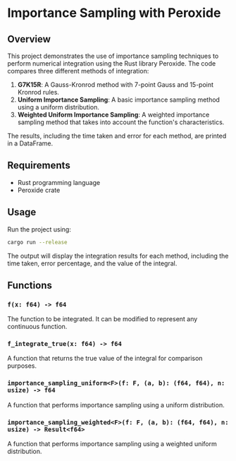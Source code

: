 # Importance Sampling with Peroxide

## Overview

This project demonstrates the use of importance sampling techniques to perform numerical integration using the Rust library Peroxide. The code compares three different methods of integration:

1. **G7K15R**: A Gauss-Kronrod method with 7-point Gauss and 15-point Kronrod rules.
2. **Uniform Importance Sampling**: A basic importance sampling method using a uniform distribution.
3. **Weighted Uniform Importance Sampling**: A weighted importance sampling method that takes into account the function's characteristics.

The results, including the time taken and error for each method, are printed in a DataFrame.

## Requirements

- Rust programming language
- Peroxide crate

## Usage

Run the project using:

```bash
cargo run --release
```

The output will display the integration results for each method, including the time taken, error percentage, and the value of the integral.

## Functions

### `f(x: f64) -> f64`

The function to be integrated. It can be modified to represent any continuous function.

### `f_integrate_true(x: f64) -> f64`

A function that returns the true value of the integral for comparison purposes.

### `importance_sampling_uniform<F>(f: F, (a, b): (f64, f64), n: usize) -> f64`

A function that performs importance sampling using a uniform distribution.

### `importance_sampling_weighted<F>(f: F, (a, b): (f64, f64), n: usize) -> Result<f64>`

A function that performs importance sampling using a weighted uniform distribution.
